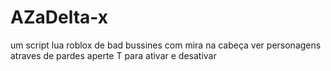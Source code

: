 # AZaDelta-x
um script lua roblox de bad bussines com mira na cabeça ver personagens atraves de pardes aperte T para ativar e desativar
